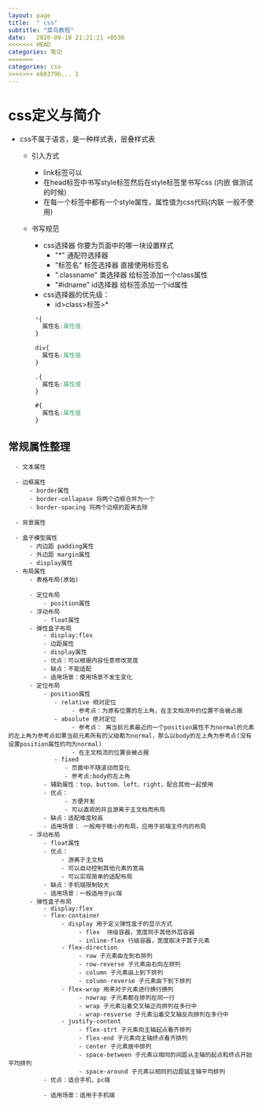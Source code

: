 ```yaml
---
layout: page
title:  " css"
subtitle: "菜鸟教程"
date:   2020-09-18 21:21:21 +0530
<<<<<<< HEAD
categories: 笔记
=======
categories: css
>>>>>>> e60379b... 1
--- 
```



# css定义与简介 
 - css不属于语言，是一种样式表，层叠样式表
     - 引入方式
         - link标签可以
         - 在head标签中书写style标签然后在style标签里书写css  (内嵌 做测试的时候)
         - 在每一个标签中都有一个style属性，属性值为css代码(内联 一般不使用)
     - 书写规范
         - css选择器  你要为页面中的哪一块设置样式
             - "*" 通配符选择器
             - "标签名"  标签选择器 直接使用标签名
             - ".classname" 类选择器 给标签添加一个class属性 
             - "#idname" id选择器 给标签添加一个id属性
         - css选择器的优先级：
             - id>class>标签>*
               
         ```css
          *{
            属性名:属性值
          }

          div{
            属性名:属性值
          }

          .{
            属性名:属性值
          }

          #{
            属性名:属性值
          }
         ```    
  ## 常规属性整理
      - 文本属性

      - 边框属性 
          - border属性
          - border-collapase 将两个边框合并为一个
          - border-spacing 将两个边框的距离去除

      - 背景属性
      
      - 盒子模型属性
          - 内边距 padding属性
          - 外边距 margin属性
          - display属性
      - 布局属性
          - 表格布局(原始)

          - 定位布局
              - position属性
          - 浮动布局
              - float属性
          - 弹性盒子布局
              - display:flex
              - 边距属性
              - display属性
              - 优点：可以根据内容任意修改宽度
              - 缺点：不能适配
              - 适用场景：使用场景不发生变化
          - 定位布局
              - position属性
                 - relative 相对定位
                      - 参考点：为原有位置的左上角，在主文档流中的位置不会被占据
                 - absolute 绝对定位 
                      - 参考点： 离当前元素最近的一个position属性不为normal的元素的左上角为参考点如果当前元素所有的父级都为normal，那么以body的左上角为参考点(没有设置position属性的均为normal)
                      - 在主文档流的位置会被占据
                 - fixed  
                    - 页面中不随滚动而变化
                    - 参考点:body的左上角
              - 辅助属性：top、buttom、left、right，配合其他一起使用      
              - 优点：
                    - 方便开发
                    - 可以直观的并且游离于主文档而布局   
              - 缺点：适配难度较高       
              - 适用场景： 一般用于微小的布局，应用于前端主件内的布局 
          - 浮动布局
              - float属性
              - 优点：
                   - 游离于主文档
                   - 可以自动控制其他元素的宽高
                   - 可以实现简单的适配布局
              - 缺点：手机端限制较大
              - 适用场景：一般适用于pc端
          - 弹性盒子布局
              - display:flex
              - flex-container
                   - display 用于定义弹性盒子的显示方式
                        - flex  块级容器，宽度同于其他外层容器
                        - inline-flex 行级容器，宽度取决于其子元素
                   - flex-direction
                        - row 子元素由左到右排列
                        - row-reverse 子元素由右向左排列
                        - column 子元素由上到下排列
                        - column-reverse 子元素由下到下排列   
                   - flex-wrap 用来对子元素进行换行换列
                        - nowrap 子元素都在排列在同一行
                        - wrap 子元素沿着交叉轴正向排列在多行中
                        - wrap-resverse 子元素沿着交叉轴反向排列在多行中 
                   - justify-content
                        - flex-strt 子元素向主轴起点看齐排列
                        - flex-end 子元素向主轴终点看齐排列
                        - center 子元素居中排列
                        - space-between 子元素以相同的间距从主轴的起点和终点开始平均排列
                        - space-around 子元素以相同的边距延主轴平均排列           
              - 优点：适合手机、pc端

              - 适用场景：适用于手机端     
  
